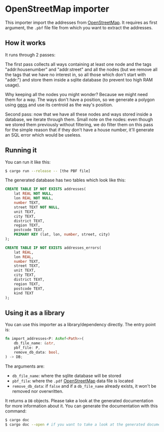 # OpenStreetMap importer

This importer import the addresses from [OpenStreetMap]. It requires as first argument, the `.pbf`
file file from which you want to extract the addresses.

## How it works

It runs through 2 passes:

The first pass collects all ways containing at least one node and the tags "addr:housenumber"
and "addr:street" and all the nodes (but we remove all the tags that we have no interest in, so all
those which don't start with "addr:") and store them inside a sqlite database (to prevent too high
RAM usage).

Why keeping all the nodes you might wonder? Because we might need them for a way. The ways don't
have a position, so we generate a polygon using [geos](https://github.com/georust/geos/) and use
its centroid as the way's position.

Second pass: now that we have all these nodes and ways stored inside a database, we iterate through
them. Small note on the nodes: even though we stored them previously without filtering, we do filter
them on this pass for the simple reason that if they don't have a house number, it'll generate an
SQL error which would be useless.

## Running it

You can run it like this:

```bash
$ cargo run --release -- [the PBF file]
```

The generated database has two tables which look like this:

```sql
CREATE TABLE IF NOT EXISTS addresses(
    lat REAL NOT NULL,
    lon REAL NOT NULL,
    number TEXT,
    street TEXT NOT NULL,
    unit TEXT,
    city TEXT,
    district TEXT,
    region TEXT,
    postcode TEXT,
    PRIMARY KEY (lat, lon, number, street, city)
);

CREATE TABLE IF NOT EXISTS addresses_errors(
    lat REAL,
    lon REAL,
    number TEXT,
    street TEXT,
    unit TEXT,
    city TEXT,
    district TEXT,
    region TEXT,
    postcode TEXT,
    kind TEXT
);
```

## Using it as a library

You can use this importer as a library/dependency directly. The entry point is:

```rust
fn import_addresses<P: AsRef<Path>>(
    db_file_name: &str,
    pbf_file: P,
    remove_db_data: bool,
) -> DB;
```

The arguments are:

 * `db_file_name`: where the sqlite database will be stored
 * `pbf_file`: where the `.pdf` [OpenStreetMap] data file is located
 * `remove_db_data`: if `false` and if a `db_file_name` already exists, it won't be removed nor
   overwritten.

It returns a `DB` objects. Please take a look at the generated documentation for more information
about it. You can generate the documentation with this command:

```bash
$ cargo doc
$ cargo doc --open # if you want to take a look at the generated documentation
```

[OpenStreetMap]: https://openstreetmap.org
